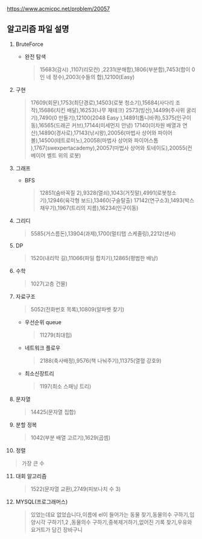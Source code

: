 https://www.acmicpc.net/problem/20057

## 알고리즘 파일 설명

1. BruteForce

   - 완전 탐색

     > 15683(감시) ,1107(리모컨) ,2231(분해합),1806(부분합),7453(합이 0인 네 정수),2003(수들의 합),12100(Easy)

2. 구현

   > 17609(회문),1753(최단경로),14503(로봇 청소기),15684(사다리 조작),15686(치킨 배달),16253(나무 재테크)
   > 2573(빙산),14499(주사위 굴리기),7490(0 만들기),12100(2048 Easy ),14891(톱니바퀴),5375(인구이동),16565(드래곤 커브),17144(미세먼지 안녕)
   > 17140(이차원 배열과 연산),14890(경사로),17143(낚시왕),20056(마법사 상어와 파이어볼),14500(테트로미노),20058(마법사 상어와 파이어스톰 ),1767(swexpertacademy),20057(마법사 상어와 토네이도),20055(컨베이어 벨트 위의 로봇)

3. 그래프

   - BFS

     > 12851(숨바꼭질 2),9328(열쇠),1043(거짓말),4991(로봇청소기),12946(육각형 보드),13460(구슬탈출)
     > 17142(연구소3),1493(박스채우기),1967(트리의 지름),16234(인구이동)

4. 그리디

   > 5585(거스름돈),13904(과제),1700(멀티탭 스케줄링),2212(센서)

5. DP

   > 1520(내리막 길),11066(파일 합치기),12865(평범한 배낭)

6. 수학

   > 1027(고층 건물)

7. 자료구조

   > 5052(전화번호 목록),10809(알파벳 찾기)

   - 우선순위 queue
     > 11279(최대힙)
   - 네트워크 플로우
     > 2188(축사배정),9576(책 나눠주기),11375(열혈 강호9)
   - 최소신장트리
     > 1197(최소 스패닝 트리)

8. 문자열

   > 14425(문자열 집합)

9. 분할 정복

   > 1042(부분 배열 고르기),1629(곱셈)

10. 정렬

> 가장 큰 수

11. 대회 알고리즘

    > 1522(문자열 교환),2749(피보나치 수 3)

12. MYSQL(프로그래머스)
    > 있었는데요 없었습니다,이름에 el이 들어가는 동물 찾기,동물의수 구하기,입양시각 구하기1,2
    > ,동물의수 구하기,중복제거하기,없어진 기록 찾기,우유와 요거트가 담긴 장바구니
